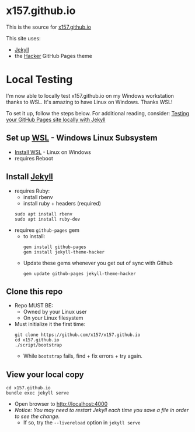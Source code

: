 # x157.github.io

This is the source for [x157.github.io](https://x157.github.io)

This site uses:

- [Jekyll](https://jekyllrb.com/)
- the [Hacker](https://github.com/pages-themes/hacker) GitHub Pages theme


# Local Testing

I'm now able to locally test x157.github.io on my Windows workstation thanks to WSL.  It's amazing to have Linux on Windows.  Thanks WSL!

To set it up, follow the steps below.  For additional reading, consider: [Testing your GitHub Pages site locally with Jekyll](https://docs.github.com/en/pages/setting-up-a-github-pages-site-with-jekyll/testing-your-github-pages-site-locally-with-jekyll)


## Set up [WSL](https://docs.microsoft.com/en-us/windows/wsl/setup/environment) - Windows Linux Subsystem
- [Install WSL](https://docs.microsoft.com/en-us/windows/wsl/setup/environment) - Linux on Windows
- requires Reboot

## Install [Jekyll](https://jekyllrb.com/docs/)
- requires Ruby:
  - install rbenv
  - install ruby + headers (required)
  ```shell
  sudo apt install rbenv
  sudo apt install ruby-dev
  ```
- requires `github-pages` gem
  - to install:
    ```shell
    gem install github-pages
    gem install jekyll-theme-hacker
    ```
  - Update these gems whenever you get out of sync with Github
    ```shell
    gem update github-pages jekyll-theme-hacker
    ```

## Clone this repo
- Repo MUST BE:
  - Owned by your Linux user
  - On your Linux filesystem
- Must initialize it the first time:
  ```shell
  git clone https://github.com/x157/x157.github.io
  cd x157.github.io
  ./script/bootstrap
  ```
  - While `bootstrap` fails, find + fix errors + try again.

## View your local copy
```shell
cd x157.github.io
bundle exec jekyll serve
```
- Open browser to [http://localhost:4000](http://localhost:4000)
- *Notice: You may need to restart Jekyll each time you save a file in order to see the change.*
  - If so, try the `--livereload` option in `jekyll serve`
